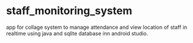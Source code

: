 # staff_monitoring_system
app for collage system to manage attendance and view location of staff in realtime using java and sqlite database inn android studio.
